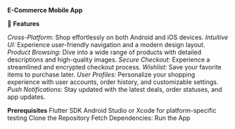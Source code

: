**E-Commerce Mobile App**

🌟 **Features**

_Cross-Platform:_ Shop effortlessly on both Android and iOS devices.
_Intuitive UI:_ Experience user-friendly navigation and a modern design layout.
_Product Browsing:_ Dive into a wide range of products with detailed descriptions and high-quality images.
_Secure Checkout:_ Experience a streamlined and encrypted checkout process.
_Wishlist:_ Save your favorite items to purchase later.
_User Profiles:_ Personalize your shopping experience with user accounts, order history, and customizable settings.
_Push Notifications:_ Stay updated with the latest deals, order statuses, and app updates.

**Prerequisites**
Flutter SDK
Android Studio or Xcode for platform-specific testing
Clone the Repository
Fetch Dependencies:
Run the App
